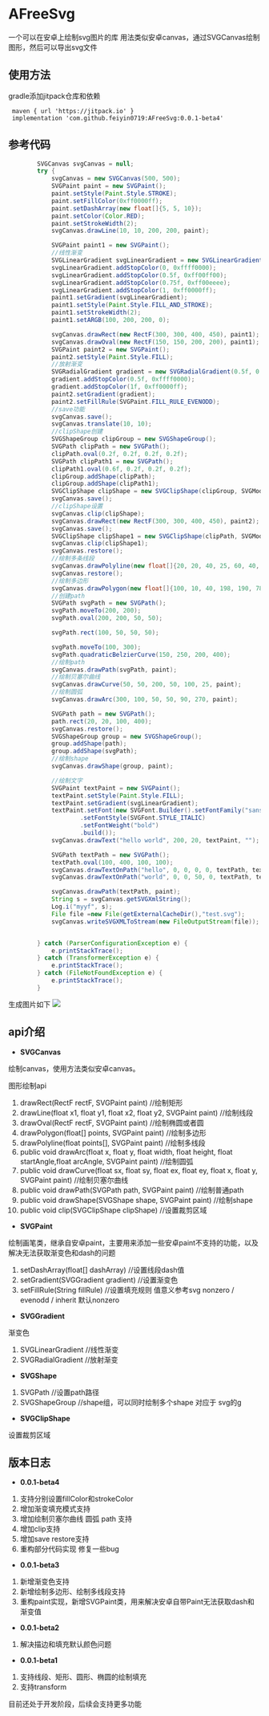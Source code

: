 # AFreeSvg
一个可以在安卓上绘制svg图片的库
用法类似安卓canvas，通过SVGCanvas绘制图形，然后可以导出svg文件

## 使用方法
gradle添加jitpack仓库和依赖
```
 maven { url 'https://jitpack.io' }
 implementation 'com.github.feiyin0719:AFreeSvg:0.0.1-beta4'
```

## 参考代码
```java
        SVGCanvas svgCanvas = null;
        try {
            svgCanvas = new SVGCanvas(500, 500);
            SVGPaint paint = new SVGPaint();
            paint.setStyle(Paint.Style.STROKE);
            paint.setFillColor(0xff0000ff);
            paint.setDashArray(new float[]{5, 5, 10});
            paint.setColor(Color.RED);
            paint.setStrokeWidth(2);
            svgCanvas.drawLine(10, 10, 200, 200, paint);

            SVGPaint paint1 = new SVGPaint();
            //线性渐变
            SVGLinearGradient svgLinearGradient = new SVGLinearGradient(new PointF(0, 0), new PointF(1, 0));
            svgLinearGradient.addStopColor(0, 0xffff0000);
            svgLinearGradient.addStopColor(0.5f, 0xff00ff00);
            svgLinearGradient.addStopColor(0.75f, 0xff00eeee);
            svgLinearGradient.addStopColor(1, 0xff0000ff);
            paint1.setGradient(svgLinearGradient);
            paint1.setStyle(Paint.Style.FILL_AND_STROKE);
            paint1.setStrokeWidth(2);
            paint1.setARGB(100, 200, 200, 0);

            svgCanvas.drawRect(new RectF(300, 300, 400, 450), paint1);
            svgCanvas.drawOval(new RectF(150, 150, 200, 200), paint1);
            SVGPaint paint2 = new SVGPaint();
            paint2.setStyle(Paint.Style.FILL);
            //放射渐变
            SVGRadialGradient gradient = new SVGRadialGradient(0.5f, 0.5f, 1, 0.8f, 0.8f);
            gradient.addStopColor(0.5f, 0xffff0000);
            gradient.addStopColor(1f, 0xff0000ff);
            paint2.setGradient(gradient);
            paint2.setFillRule(SVGPaint.FILL_RULE_EVENODD);
            //save功能
            svgCanvas.save();
            svgCanvas.translate(10, 10);
            //clipShape创建
            SVGShapeGroup clipGroup = new SVGShapeGroup();
            SVGPath clipPath = new SVGPath();
            clipPath.oval(0.2f, 0.2f, 0.2f, 0.2f);
            SVGPath clipPath1 = new SVGPath();
            clipPath1.oval(0.6f, 0.2f, 0.2f, 0.2f);
            clipGroup.addShape(clipPath);
            clipGroup.addShape(clipPath1);
            SVGClipShape clipShape = new SVGClipShape(clipGroup, SVGModes.MODE_BOX);
            svgCanvas.save();
            //clipShape设置
            svgCanvas.clip(clipShape);
            svgCanvas.drawRect(new RectF(300, 300, 400, 450), paint2);
            svgCanvas.save();
            SVGClipShape clipShape1 = new SVGClipShape(clipPath, SVGModes.MODE_BOX);
            svgCanvas.clip(clipShape1);
            svgCanvas.restore();
            //绘制多条线段
            svgCanvas.drawPolyline(new float[]{20, 20, 40, 25, 60, 40, 80, 120, 120, 140, 200, 180}, paint);
            svgCanvas.restore();
            //绘制多边形
            svgCanvas.drawPolygon(new float[]{100, 10, 40, 198, 190, 78, 10, 78, 160, 198}, paint2);
            //创建path
            SVGPath svgPath = new SVGPath();
            svgPath.moveTo(200, 200);
            svgPath.oval(200, 200, 50, 50);

            svgPath.rect(100, 50, 50, 50);

            svgPath.moveTo(100, 300);
            svgPath.quadraticBelzierCurve(150, 250, 200, 400);
            //绘制path
            svgCanvas.drawPath(svgPath, paint);
            //绘制贝塞尔曲线
            svgCanvas.drawCurve(50, 50, 200, 50, 100, 25, paint);
            //绘制圆弧
            svgCanvas.drawArc(300, 100, 50, 50, 90, 270, paint);

            SVGPath path = new SVGPath();
            path.rect(20, 20, 100, 400);
            svgCanvas.restore();
            SVGShapeGroup group = new SVGShapeGroup();
            group.addShape(path);
            group.addShape(svgPath);
            //绘制shape
            svgCanvas.drawShape(group, paint);

            //绘制文字
            SVGPaint textPaint = new SVGPaint();
            textPaint.setStyle(Paint.Style.FILL);
            textPaint.setGradient(svgLinearGradient);
            textPaint.setFont(new SVGFont.Builder().setFontFamily("sans-serif")
                    .setFontStyle(SVGFont.STYLE_ITALIC)
                    .setFontWeight("bold")
                    .build());
            svgCanvas.drawText("hello world", 200, 20, textPaint, "");

            SVGPath textPath = new SVGPath();
            textPath.oval(100, 400, 100, 100);
            svgCanvas.drawTextOnPath("hello", 0, 0, 0, 0, textPath, textPaint, null);
            svgCanvas.drawTextOnPath("world", 0, 0, 50, 0, textPath, textPaint, null);

            svgCanvas.drawPath(textPath, paint);
            String s = svgCanvas.getSVGXmlString();
            Log.i("myyf", s);
            File file =new File(getExternalCacheDir(),"test.svg");
            svgCanvas.writeSVGXMLToStream(new FileOutputStream(file));


        } catch (ParserConfigurationException e) {
            e.printStackTrace();
        } catch (TransformerException e) {
            e.printStackTrace();
        } catch (FileNotFoundException e) {
            e.printStackTrace();
        }
```

生成图片如下
![](https://raw.githubusercontent.com/feiyin0719/AFreeSvg/806b6c907157668835a07b1b11ba80be6df226de/test.svg)
## api介绍
- **SVGCanvas**

绘制canvas，使用方法类似安卓canvas。

图形绘制api 
   1. drawRect(RectF rectF, SVGPaint paint) //绘制矩形
   2. drawLine(float x1, float y1, float x2, float y2, SVGPaint paint) //绘制线段
   3. drawOval(RectF rectF, SVGPaint paint) //绘制椭圆或者圆
   4. drawPolygon(float[] points, SVGPaint paint) //绘制多边形
   5. drawPolyline(float points[], SVGPaint paint) //绘制多线段 
   6. public void drawArc(float x, float y, float width, float height, float startAngle,float arcAngle, SVGPaint paint) //绘制圆弧
   7. public void drawCurve(float sx, float sy, float ex, float ey, float x, float y, SVGPaint paint) //绘制贝塞尔曲线
   8. public void drawPath(SVGPath path, SVGPaint paint) //绘制普通path
   9. public void drawShape(SVGShape shape, SVGPaint paint) //绘制shape
   10. public void clip(SVGClipShape clipShape) //设置裁剪区域

- **SVGPaint**

绘制画笔类，继承自安卓paint，主要用来添加一些安卓paint不支持的功能，以及解决无法获取渐变色和dash的问题
   1. setDashArray(float[] dashArray) //设置线段dash值
   2. setGradient(SVGGradient gradient) //设置渐变色
   3. setFillRule(String fillRule) //设置填充规则 值意义参考svg    nonzero / evenodd / inherit 默认nonzero

- **SVGGradient**

渐变色
  1. SVGLinearGradient  //线性渐变
  2. SVGRadialGradient //放射渐变
- **SVGShape**
 1. SVGPath //设置path路径
 2. SVGShapeGroup //shape组，可以同时绘制多个shape 对应于 svg的g
- **SVGClipShape**

设置裁剪区域
  
## 版本日志
- **0.0.1-beta4**
 1. 支持分别设置fillColor和strokeColor
 2. 增加渐变填充模式支持
 3. 增加绘制贝塞尔曲线 圆弧 path 支持
 4. 增加clip支持
 5. 增加save restore支持
 6. 重构部分代码实现 修复一些bug
- **0.0.1-beta3**

 1. 新增渐变色支持
 2. 新增绘制多边形、绘制多线段支持
 3. 重构paint实现，新增SVGPaint类，用来解决安卓自带Paint无法获取dash和渐变值
- **0.0.1-beta2**
 1. 解决描边和填充默认颜色问题
- **0.0.1-beta1**
 1. 支持线段、矩形、圆形、椭圆的绘制填充
 2. 支持transform

目前还处于开发阶段，后续会支持更多功能
